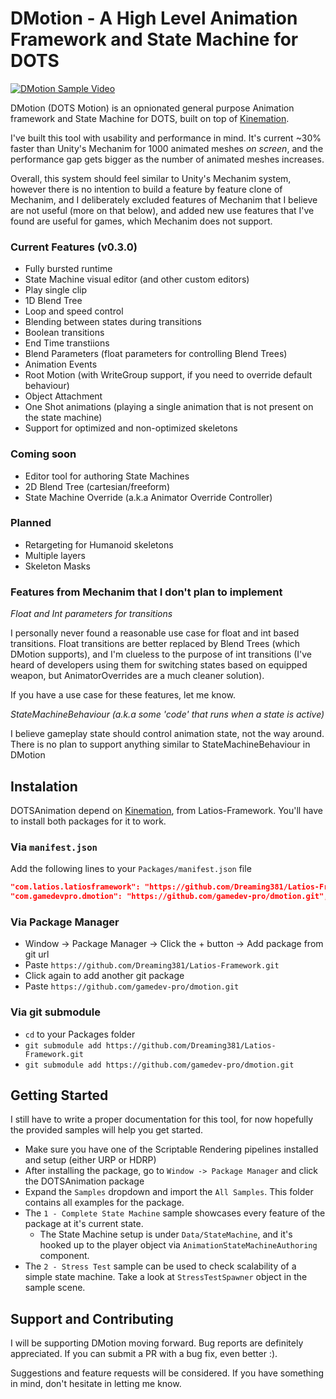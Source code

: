 # DMotion - A High Level Animation Framework and State Machine for DOTS

[![DMotion Sample Video](https://img.youtube.com/vi/7lEJGOGHp2Q/0.jpg)](https://www.youtube.com/watch?v=7lEJGOGHp2Q)

DMotion (DOTS Motion) is an opnionated general purpose Animation framework and State Machine for DOTS, built on top of [Kinemation](https://github.com/Dreaming381/Latios-Framework/tree/master/Kinemation).

I've built this tool with usability and performance in mind. It's current ~30% faster than Unity's Mechanim for 1000 animated meshes *on screen*, and the performance gap gets bigger as the number of animated meshes increases.

Overall, this system should feel similar to Unity's Mechanim system, however there is no intention to build a feature by feature clone of Mechanim, and I deliberately excluded features of Mechanim that I believe are not useful (more on that below), and added new use features that I've found are useful for games, which Mechanim does not support.

### Current Features (v0.3.0)

- Fully bursted runtime
- State Machine visual editor (and other custom editors)
- Play single clip
- 1D Blend Tree
- Loop and speed control
- Blending between states during transitions
- Boolean transitions
- End Time transtiions
- Blend Parameters (float parameters for controlling Blend Trees)
- Animation Events
- Root Motion (with WriteGroup support, if you need to override default behaviour)
- Object Attachment
- One Shot animations (playing a single animation that is not present on the state machine)
- Support for optimized and non-optimized skeletons

### Coming soon

- Editor tool for authoring State Machines
- 2D Blend Tree (cartesian/freeform)
- State Machine Override (a.k.a Animator Override Controller)

### Planned
- Retargeting for Humanoid skeletons
- Multiple layers
- Skeleton Masks

### Features from Mechanim that I don't plan to implement

*Float and Int parameters for transitions*

I personally never found a reasonable use case for float and int based transitions. Float transitions are better replaced by Blend Trees (which DMotion supports), and I'm clueless to the purpose of int transitions (I've heard of developers using them for switching states based on equipped weapon, but AnimatorOverrides are a much cleaner solution).

If you have a use case for these features, let me know.

*StateMachineBehaviour (a.k.a some 'code' that runs when a state is active)*

I believe gameplay state should control animation state, not the way around. There is no plan to support anything similar to StateMachineBehaviour in DMotion

## Instalation

DOTSAnimation depend on [Kinemation](https://github.com/Dreaming381/Latios-Framework/tree/master/Kinemation), from Latios-Framework. You'll have to install both packages for it to work.

### Via `manifest.json`

Add the following lines to your `Packages/manifest.json` file

```json
"com.latios.latiosframework": "https://github.com/Dreaming381/Latios-Framework.git",
"com.gamedevpro.dmotion": "https://github.com/gamedev-pro/dmotion.git",
```

### Via Package Manager

- Window -> Package Manager -> Click the + button -> Add package from git url
- Paste `https://github.com/Dreaming381/Latios-Framework.git`
- Click again to add another git package
- Paste `https://github.com/gamedev-pro/dmotion.git`

### Via git submodule

- `cd` to your Packages folder
- `git submodule add https://github.com/Dreaming381/Latios-Framework.git`
- `git submodule add https://github.com/gamedev-pro/dmotion.git`

## Getting Started

I still have to write a proper documentation for this tool, for now hopefully the provided samples will help you get started.

- Make sure you have one of the Scriptable Rendering pipelines installed and setup (either URP or HDRP)
- After installing the package, go to `Window -> Package Manager` and click the DOTSAnimation package
- Expand the `Samples` dropdown and import the `All Samples`. This folder contains all examples for the package.
- The `1 - Complete State Machine` sample showcases every feature of the package at it's current state.
  - The State Machine setup is under `Data/StateMachine`, and it's hooked up to the player object via `AnimationStateMachineAuthoring` component.
- The `2 - Stress Test` sample can be used to check scalability of a simple state machine. Take a look at `StressTestSpawner` object in the sample scene.

## Support and Contributing

I will be supporting DMotion moving forward. Bug reports are definitely appreciated. If you can submit a PR with a bug fix, even better :).

Suggestions and feature requests will be considered. If you have something in mind, don't hesitate in letting me know.

